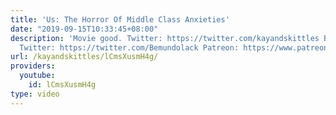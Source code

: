 ```yaml
---
title: 'Us: The Horror Of Middle Class Anxieties'
date: "2019-09-15T10:33:45+08:00"
description: 'Movie good. Twitter: https://twitter.com/kayandskittles Bemundolack''s
  Twitter: https://twitter.com/Bemundolack Patreon: https://www.patreon.com/kayandskittles'
url: /kayandskittles/lCmsXusmH4g/
providers:
  youtube:
    id: lCmsXusmH4g
type: video
---
```

